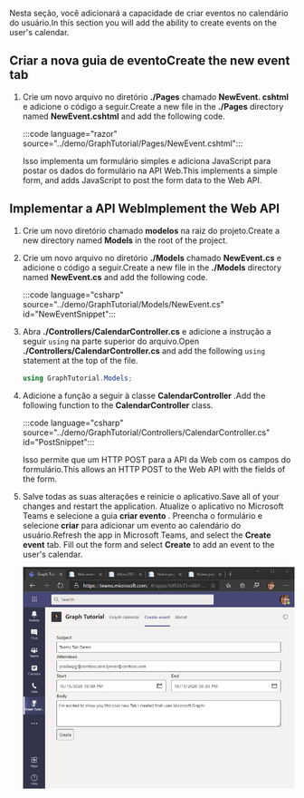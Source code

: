 <!-- markdownlint-disable MD002 MD041 -->

<span data-ttu-id="62ede-101">Nesta seção, você adicionará a capacidade de criar eventos no calendário do usuário.</span><span class="sxs-lookup"><span data-stu-id="62ede-101">In this section you will add the ability to create events on the user's calendar.</span></span>

## <a name="create-the-new-event-tab"></a><span data-ttu-id="62ede-102">Criar a nova guia de evento</span><span class="sxs-lookup"><span data-stu-id="62ede-102">Create the new event tab</span></span>

1. <span data-ttu-id="62ede-103">Crie um novo arquivo no diretório **./Pages** chamado **NewEvent. cshtml** e adicione o código a seguir.</span><span class="sxs-lookup"><span data-stu-id="62ede-103">Create a new file in the **./Pages** directory named **NewEvent.cshtml** and add the following code.</span></span>

    :::code language="razor" source="../demo/GraphTutorial/Pages/NewEvent.cshtml":::

    <span data-ttu-id="62ede-104">Isso implementa um formulário simples e adiciona JavaScript para postar os dados do formulário na API Web.</span><span class="sxs-lookup"><span data-stu-id="62ede-104">This implements a simple form, and adds JavaScript to post the form data to the Web API.</span></span>

## <a name="implement-the-web-api"></a><span data-ttu-id="62ede-105">Implementar a API Web</span><span class="sxs-lookup"><span data-stu-id="62ede-105">Implement the Web API</span></span>

1. <span data-ttu-id="62ede-106">Crie um novo diretório chamado **modelos** na raiz do projeto.</span><span class="sxs-lookup"><span data-stu-id="62ede-106">Create a new directory named **Models** in the root of the project.</span></span>

1. <span data-ttu-id="62ede-107">Crie um novo arquivo no diretório **./Models** chamado **NewEvent.cs** e adicione o código a seguir.</span><span class="sxs-lookup"><span data-stu-id="62ede-107">Create a new file in the **./Models** directory named **NewEvent.cs** and add the following code.</span></span>

    :::code language="csharp" source="../demo/GraphTutorial/Models/NewEvent.cs" id="NewEventSnippet":::

1. <span data-ttu-id="62ede-108">Abra **./Controllers/CalendarController.cs** e adicione a instrução a seguir `using` na parte superior do arquivo.</span><span class="sxs-lookup"><span data-stu-id="62ede-108">Open **./Controllers/CalendarController.cs** and add the following `using` statement at the top of the file.</span></span>

    ```csharp
    using GraphTutorial.Models;
    ```

1. <span data-ttu-id="62ede-109">Adicione a função a seguir à classe **CalendarController** .</span><span class="sxs-lookup"><span data-stu-id="62ede-109">Add the following function to the **CalendarController** class.</span></span>

    :::code language="csharp" source="../demo/GraphTutorial/Controllers/CalendarController.cs" id="PostSnippet":::

    <span data-ttu-id="62ede-110">Isso permite que um HTTP POST para a API da Web com os campos do formulário.</span><span class="sxs-lookup"><span data-stu-id="62ede-110">This allows an HTTP POST to the Web API with the fields of the form.</span></span>

1. <span data-ttu-id="62ede-111">Salve todas as suas alterações e reinicie o aplicativo.</span><span class="sxs-lookup"><span data-stu-id="62ede-111">Save all of your changes and restart the application.</span></span> <span data-ttu-id="62ede-112">Atualize o aplicativo no Microsoft Teams e selecione a guia **criar evento** . Preencha o formulário e selecione **criar** para adicionar um evento ao calendário do usuário.</span><span class="sxs-lookup"><span data-stu-id="62ede-112">Refresh the app in Microsoft Teams, and select the **Create event** tab. Fill out the form and select **Create** to add an event to the user's calendar.</span></span>

    ![Uma captura de tela da guia criar evento](images/create-event.png)
